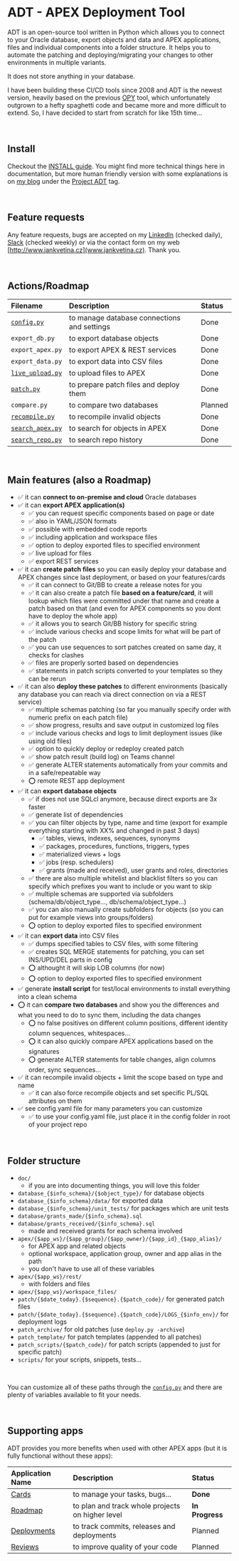 # ADT - APEX Deployment Tool

ADT is an open-source tool written in Python which allows you to connect to your Oracle database, export objects and data and APEX applications, files and individual components into a folder structure.
It helps you to automate the patching and deploying/migrating your changes to other environments in multiple variants.

It does not store anything in your database.

I have been building these CI/CD tools since 2008 and ADT is the newest version, heavily based on the previous [OPY](https://github.com/jkvetina/OPY/tree/master) tool, which unfortunately outgrown to a hefty spaghetti code and became more and more difficult to extend. So, I have decided to start from scratch for like 15th time...

&nbsp;

## Install

Checkout the [INSTALL guide](./doc/install.md). You might find more technical things here in documentation, but more human friendly version with some explanations is on [my blog](http://www.oneoracledeveloper.com/)
under the [Project ADT](http://www.oneoracledeveloper.com/search/label/project_adt) tag.

&nbsp;

## Feature requests

Any feature requests, bugs are accepted on my [LinkedIn](https://www.linkedin.com/in/jankvetina/) (checked daily), [Slack](orclapex.slack.com) (checked weekly) or via the contact form on my web [http://www.jankvetina.cz](www.jankvetina.cz). Thank you.

&nbsp;

## Actions/Roadmap

| Filename                                 | Description                                    | Status          |
| :-------                                 | :----------                                    | :-----          |
| [`config.py`](./doc/config.md)           | to manage database connections and settings    | Done            |
| `export_db.py`                           | to export database objects                     | Done            |
| `export_apex.py`                         | to export APEX & REST services                 | Done            |
| `export_data.py`                         | to export data into CSV files                  | Done            |
| [`live_upload.py`](./doc/live_upload.md) | to upload files to APEX                        | Done            |
| [`patch.py`](./doc/patch.md)             | to prepare patch files and deploy them         | Done            |
| `compare.py`                             | to compare two databases                       | Planned         |
| [`recompile.py`](./doc/recompile.md)     | to recompile invalid objects                   | Done            |
| [`search_apex.py`](./doc/search_apex.md) | to search for objects in APEX                  | Done            |
| [`search_repo.py`](./doc/search_repo.md) | to search repo history                         | Done            |

&nbsp;

## Main features (also a Roadmap)

- ✅ it can __connect to on-premise and cloud__ Oracle databases
- ✅ it can __export APEX application(s)__
    - ✅ you can request specific components based on page or date
    - ✅ also in YAML/JSON formats
    - ✅ possible with embedded code reports
    - ✅ including application and workspace files
    - ✅ option to deploy exported files to specified environment
    - ✅ live upload for files
    - ✅ export REST services
- ✅ it can __create patch files__ so you can easily deploy your database and APEX changes since last deployment, or based on your features/cards
    - ✅ it can connect to Git/BB to create a release notes for you
    - ✅ it can also create a patch file __based on a feature/card__, it will lookup which files were committed under that name and create a patch based on that (and even for APEX components so you dont have to deploy the whole app)
    - ✅ it allows you to search Git/BB history for specific string
    - ✅ include various checks and scope limits for what will be part of the patch
    - ✅ you can use sequences to sort patches created on same day, it checks for clashes
    - ✅ files are properly sorted based on dependencies
    - ✅ statements in patch scripts converted to your templates so they can be rerun
- ✅ it can also __deploy these patches__ to different environments (basically any database you can reach via direct connection on via a REST service)
    - ✅ multiple schemas patching (so far you manually specify order with numeric prefix on each patch file)
    - ✅ show progress, results and save output in customized log files
    - ✅ include various checks and logs to limit deployment issues (like using old files)
    - ✅ option to quickly deploy or redeploy created patch
    - ✅ show patch result (build log) on Teams channel
    - ✅ generate ALTER statements automatically from your commits and in a safe/repeatable way
    - ⭕️ remote REST app deployment
- ✅ it can __export database objects__
    - ✅ if does not use SQLcl anymore, because direct exports are 3x faster
    - ✅ generate list of dependencies
    - ✅ you can filter objects by type, name and time (export for example everything starting with XX% and changed in past 3 days)
        - ✅ tables, views, indexes, sequences, synonyms
        - ✅ packages, procedures, functions, triggers, types
        - ✅ materialized views + logs
        - ✅ jobs (resp. schedulers)
        - ✅ grants (made and received), user grants and roles, directories
    - ✅ there are also multiple whitelist and blacklist filters so you can specify which prefixes you want to include or you want to skip
    - ✅ multiple schemas are supported via subfolders (schema/db/object_type..., db/schema/object_type...)
    - ✅ you can also manually create subfolders for objects (so you can put for example views into groups/folders)
    - ⭕️ option to deploy exported files to specified environment
- ✅ it can __export data__ into CSV files
    - ✅ dumps specified tables to CSV files, with some filtering
    - ✅ creates SQL MERGE statements for patching, you can set INS/UPD/DEL parts in config
    - ⭕️ althought it will skip LOB columns (for now)
    - ⭕️ option to deploy exported files to specified environment
- ✅ generate __install script__ for test/local environments to install everything into a clean schema
- ⭕️ it can __compare two databases__ and show you the differences and what you need to do to sync them, including the data changes
    - ⭕️ no false positives on different column positions, different identity column sequences, whitespaces...
    - ⭕️ it can also quickly compare APEX applications based on the signatures
    - ⭕️ generate ALTER statements for table changes, align columns order, sync sequences...
- ✅ it can recompile invalid objects + limit the scope based on type and name
    - ✅ it can also force recompile objects and set specific PL/SQL attributes on them
- ✅ see config.yaml file for many parameters you can customize
    - ✅ to use your config.yaml file, just place it in the config folder in root of your project repo

&nbsp;

## Folder structure

- `doc/`
    - if you are into documenting things, you will love this folder
- `database_{$info_schema}/{$object_type}/` for database objects
- `database_{$info_schema}/data/` for exported data
- `database_{$info_schema}/unit_tests/` for packages which are unit tests
- `database/grants_made/{$info_schema}.sql`
- `database/grants_received/{$info_schema}.sql`
    - made and received grants for each schema involved
- `apex/{$app_ws}/{$app_group}/{$app_owner}/{$app_id}_{$app_alias}/`
    - for APEX app and related objects
    - optional workspace, application group, owner and app alias in the path
    - you don't have to use all of these variables
- `apex/{$app_ws}/rest/`
    - with folders and files
- `apex/{$app_ws}/workspace_files/`
- `patch/{$date_today}.{$sequence}.{$patch_code}/` for generated patch files
- `patch/{$date_today}.{$sequence}.{$patch_code}/LOGS_{$info_env}/` for deployment logs
- `patch_archive/` for old patches (use `deploy.py -archive`)
- `patch_template/` for patch templates (appended to all patches)
- `patch_scripts/{$patch_code}/` for patch scripts (appended to just for specific patch)
- `scripts/` for your scripts, snippets, tests...

&nbsp;

You can customize all of these paths through the [`config.py`](./doc/config.md) and there are plenty of variables available to fit your needs.

&nbsp;

## Supporting apps

ADT provides you more benefits when used with other APEX apps (but it is fully functional without these apps):

| Application Name                                              | Description                                       | Status
| :---------------                                              | :----------                                       | :-----
| [Cards](https://github.com/jkvetina/MASTER_TASKS)             | to manage your tasks, bugs...                     | __Done__
| [Roadmap](https://github.com/jkvetina/MASTER_ROADMAPS)        | to plan and track whole projects on higher level  | __In Progress__
| [Deployments](https://github.com/jkvetina/MASTER_DEPLOYMENTS) | to track commits, releases and deployments        | Planned
| [Reviews](https://github.com/jkvetina/MASTER_REVIEWS)         | to improve quality of your code                   | Planned

